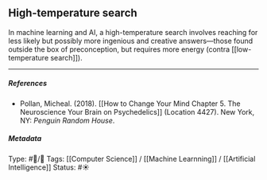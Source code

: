 ## High-temperature search  # 

In machine learning and AI, a high-temperature search involves reaching for less likely but possibly more ingenious and creative answers—those found outside the box of preconception, but requires more energy (contra [[low-temperature search]]). 

___

##### References

- Pollan, Micheal. (2018). [[How to Change Your Mind Chapter 5. The Neuroscience Your Brain on Psychedelics]] (Location 4427). New York, NY: _Penguin Random House_. 

##### Metadata

Type: #🔵/🔵 
Tags: [[Computer Science]] / [[Machine Learnning]] / [[Artificial Intelligence]]
Status: #☀️ 